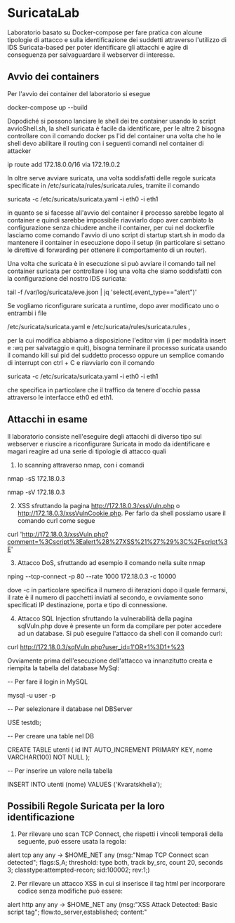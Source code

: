 # SuricataLab
Laboratorio basato su Docker-compose per fare pratica con alcune tipologie di attacco e sulla identificazione dei suddetti attraverso l'utilizzo di IDS Suricata-based per poter identificare gli attacchi e agire di conseguenza per salvaguardare il webserver di interesse.


## Avvio dei containers
Per l'avvio dei container del laboratorio si esegue 

docker-compose up --build

Dopodiché si possono lanciare le shell dei tre container usando lo script 
avvioShell.sh, la shell suricata è facile da identificare, per le altre 2 
bisogna controllare con il comando docker ps l'id del container
una volta che ho le shell devo abilitare il routing con i seguenti comandi 
nel container di attacker

ip route add 172.18.0.0/16 via 172.19.0.2

In oltre serve avviare suricata, una volta soddisfatti delle regole 
suricata specificate in /etc/suricata/rules/suricata.rules, tramite il comando 

suricata -c /etc/suricata/suricata.yaml -i eth0 -i eth1 

in quanto se si facesse all'avvio del container il processo sarebbe legato al 
container e quindi sarebbe impossibile riavviarlo dopo aver cambiato la 
configurazione senza chiudere anche il container, per cui nel dockerfile 
lasciamo come comando l'avvio di uno script di startup start.sh in modo da 
mantenere il container in esecuzione dopo il setup (in particolare si settano 
le direttive di forwarding per ottenere il comportamento di un router).

Una volta che suricata è in esecuzione si può avviare il comando tail nel 
container suricata per controllare i log una volta che siamo soddisfatti 
con la configurazione del nostro IDS suricata:

tail -f /var/log/suricata/eve.json | jq 'select(.event_type=="alert")'

Se vogliamo riconfigurare suricata a runtime, dopo aver modificato uno o 
entrambi i file 

/etc/suricata/suricata.yaml    e    /etc/suricata/rules/suricata.rules  ,

per la cui modifica abbiamo a disposizione l'editor vim (i per modalità 
insert e :wq per salvataggio e quit), bisogna terminare il processo suricata 
usando il comando kill sul pid del suddetto processo oppure un semplice 
comando di interrupt con ctrl + C e riavviarlo con il comando

suricata -c /etc/suricata/suricata.yaml -i eth0 -i eth1 

che specifica in particolare che il traffico da tenere d'occhio passa 
attraverso le interfacce eth0 ed eth1.

## Attacchi in esame

Il laboratorio consiste nell'eseguire degli attacchi di diverso tipo sul 
webserver e riuscire a riconfigurare Suricata in modo da 
identificare e magari reagire ad una serie di tipologie di attacco quali 

1) lo scanning attraverso nmap, con i comandi 

nmap -sS 172.18.0.3  

nmap -sV 172.18.0.3


2) XSS sfruttando la pagina http://172.18.0.3/xssVuln.php o 
http://172.18.0.3/xssVulnCookie.php. Per farlo da shell possiamo usare 
il comando curl come segue

curl 'http://172.18.0.3/xssVuln.php?comment=%3Cscript%3Ealert%28%27XSS%21%27%29%3C%2Fscript%3E'

3) Attacco DoS, sfruttando ad esempio il comando nella suite nmap

nping --tcp-connect -p 80 --rate 1000 172.18.0.3 -c 10000

dove -c in particolare specifica il numero di iterazioni dopo il 
quale fermarsi, il rate è il numero di pacchetti inviati al secondo, e 
ovviamente sono specificati IP destinazione, porta e tipo di connessione.

4) Attacco SQL Injection sfruttando la vulnerabilità della pagina sqlVuln.php
dove è presente un form da compilare per poter accedere ad un database.
Si può eseguire l'attacco da shell con il comando curl:

curl http://172.18.0.3/sqlVuln.php?user_id=1'OR+1%3D1+%23

Ovviamente prima dell'esecuzione dell'attacco va innanzitutto creata 
e riempita la tabella del database MySql:

-- Per fare il login in MySQL

mysql -u user -p   

-- Per selezionare il database nel DBServer

USE testdb;        

-- Per creare una table nel DB

CREATE TABLE utenti (
    id INT AUTO_INCREMENT PRIMARY KEY,
    nome VARCHAR(100) NOT NULL
);                 

-- Per inserire un valore nella tabella

INSERT INTO utenti (nome) VALUES ('Kvaratskhelia'); 


## Possibili Regole Suricata per la loro identificazione

1) Per rilevare uno scan TCP Connect, che rispetti i vincoli temporali della seguente, può essere usata la regola:

alert tcp any any -> $HOME_NET any (msg:"Nmap TCP Connect scan detected"; flags:S,A; threshold: type both, track by_src, count 20, seconds 3; classtype:attempted-recon; sid:100002; rev:1;)

2) Per rilevare un attacco XSS in cui si inserisce il tag html per incorporare codice senza modifiche può essere:

alert http any any -> $HOME_NET any (msg:"XSS Attack Detected: Basic script tag"; flow:to_server,established; content:"<script>"; http_uri; nocase; classtype:web-application-attack; sid:1000004; rev:1;)

3) Per rilevare l'attacco SYN flood  (attacco DoS), che rispetti i vincoli temporali della seguente, può essere usata la regola:

alert tcp any any -> $HOME_NET 80 (msg:"SYN Flood Detected"; flags:S; threshold: type both, track by_src, count 200, seconds 1; classtype:attempted-dos; sid:1000005; rev:1;)

4) Per rilevare questo particolare Attacco SQL Injection una possibile regola per l'identificazione è 
   
alert http any any -> $HOME_NET any (msg:"SQL Injection Attempt - OR 1=1 URL-encoded"; content:"OR+1%3D1"; nocase; classtype:web-application-attack; sid:1000011; rev:1;)
   
## Lettura dei log di Suricata

Per controllare che i log siano quelli delle regole che vogliamo 
(ossia che l'IDS Suricata si comporti come previsto) usiamo i soliti 
comandi per la stampa dei log di suricata

tail -f /var/log/suricata/eve.json | jq 'select(.event_type=="alert")'

tail -f /var/log/suricata/fast.log
